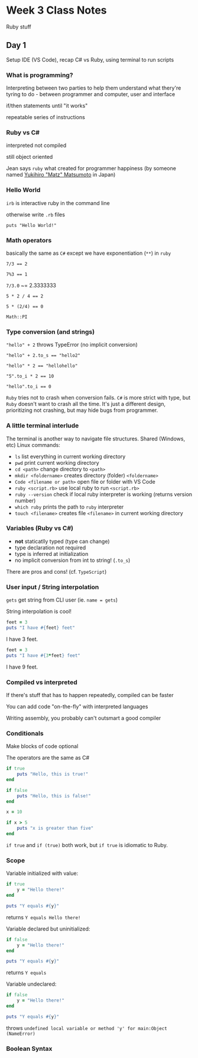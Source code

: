 # Week 3 Class Notes #

Ruby stuff

## Day 1 ##

Setup IDE (VS Code), recap C# vs Ruby, using terminal to run scripts

### What is programming? ###

Interpreting between two parties to help them understand what thery're tyring to do - between programmer and computer, user and interface

if/then statements until "it works"

repeatable series of instructions

### Ruby vs C# ###

interpreted not compiled

still object oriented

Jean says `ruby` what created for programmer happiness (by someone named [Yukihiro "Matz" Matsumoto](https://en.wikipedia.org/wiki/Yukihiro_Matsumoto) in Japan)

### Hello World ###

`irb` is interactive ruby in the command line

otherwise write `.rb` files

`puts "Hello World!"`

### Math operators ###

basically the same as `C#` except we have exponentiation (`**`) in `ruby`

`7/3 == 2`

`7%3 == 1`

`7/3.0` ~= 2.3333333

`5 * 2 / 4 == 2`

`5 * (2/4) == 0`

`Math::PI`

### Type conversion (and strings) ###

`"hello" + 2` throws TypeError (no implicit conversion)

`"hello" + 2.to_s == "hello2"`

`"hello" * 2 == "hellohello"`

`"5".to_i * 2 == 10`

`"hello".to_i == 0`

`Ruby` tries not to crash when conversion fails. `C#` is more strict with type, but `Ruby` doesn't want to crash all the time. It's just a different design, prioritizing not crashing, but may hide bugs from programmer.

### A little terminal interlude ###

The terminal is another way to navigate file structures. Shared (Windows, etc) Linux commands:

* `ls` list everything in current working directory
* `pwd` print current working directory
* `cd <path>` change directory to `<path>`
* `mkdir <foldername>` creates directory (folder) `<foldername>`
* `Code <filename or path>` open file or folder with VS Code
* `ruby <script.rb>` use local ruby to run `<script.rb>`
* `ruby --version` check if local ruby interpreter is working (returns version number)
* `which ruby` prints the path to `ruby` interpreter
* `touch <filename>` creates file `<filename>` in current working directory

### Variables (Ruby vs C#) ###

* **not** staticatlly typed (type can change)
* type declaration not required
* type is inferred at initialization
* no implicit conversion from int to string! (`.to_s`)

There are pros and cons! (cf. `TypeScript`)

### User input / String interpolation ###

`gets` get string from CLI user (ie. `name = gets`)

String interpolation is cool!

```ruby
feet = 3
puts "I have #{feet} feet"
```

I have 3 feet.

```ruby
feet = 3
puts "I have #{3*feet} feet"
```

I have 9 feet.

### Compiled vs interpreted ###

If there's stuff that has to happen repeatedly, compiled can be faster

You can add code "on-the-fly" with interpreted languages

Writing assembly, you probably can't outsmart a good compiler

### Conditionals ###

Make blocks of code optional

The operators are the same as C#

```ruby
if true
    puts "Hello, this is true!"
end

if false
    puts "Hello, this is false!"
end

x = 10

if x > 5
    puts "x is greater than five"
end
```

`if true` and `if (true)` both work, but `if true` is idiomatic to Ruby.

### Scope ###

Variable initialized with value:

```ruby
if true
    y = "Hello there!"
end

puts "Y equals #{y}"
```

returns `Y equals Hello there!`

Variable declared but uninitialized:

```ruby
if false
    y = "Hello there!"
end

puts "Y equals #{y}"
```

returns `Y equals`

Variable undeclared:

```ruby
if false
    y = "Hello there!"
end

puts "Y equals #{y}"
```

throws `undefined local variable or method 'y' for main:Object (NameError)`

### Boolean Syntax ###
